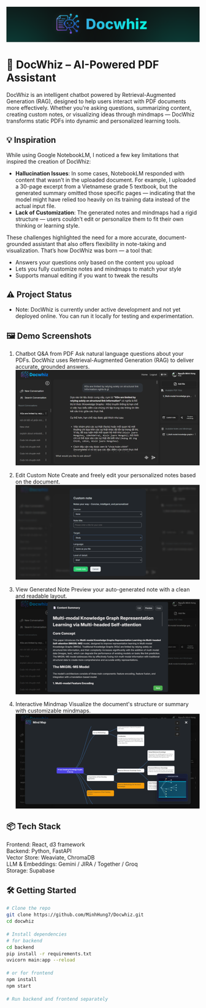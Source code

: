 ![Alt text](https://github.com/MinhHung7/Docwhiz/raw/main/images/Screenshot%202025-08-05%20101801.png)

# 📄 DocWhiz – AI-Powered PDF Assistant
DocWhiz is an intelligent chatbot powered by Retrieval-Augmented Generation (RAG), designed to help users interact with PDF documents more effectively. Whether you're asking questions, summarizing content, creating custom notes, or visualizing ideas through mindmaps — DocWhiz transforms static PDFs into dynamic and personalized learning tools.

## 💡 Inspiration
While using Google NotebookLM, I noticed a few key limitations that inspired the creation of DocWhiz:
- **Hallucination Issues**: In some cases, NotebookLM responded with content that wasn’t in the uploaded document. For example, I uploaded a 30-page excerpt from a Vietnamese grade 5 textbook, but the generated summary omitted those specific pages — indicating that the model might have relied too heavily on its training data instead of the actual input file.
- **Lack of Customization**: The generated notes and mindmaps had a rigid structure — users couldn’t edit or personalize them to fit their own thinking or learning style.

These challenges highlighted the need for a more accurate, document-grounded assistant that also offers flexibility in note-taking and visualization. That’s how DocWhiz was born — a tool that:
- Answers your questions only based on the content you upload
- Lets you fully customize notes and mindmaps to match your style
- Supports manual editing if you want to tweak the results

## ⚠️ Project Status
- Note: DocWhiz is currently under active development and not yet deployed online.
You can run it locally for testing and experimentation.

## 🖼️ Demo Screenshots
1. Chatbot Q&A from PDF
Ask natural language questions about your PDFs. DocWhiz uses Retrieval-Augmented Generation (RAG) to deliver accurate, grounded answers.
![Alt text](https://github.com/MinhHung7/Docwhiz/blob/main/images/Screenshot%202025-08-05%20102942.png)

3. Edit Custom Note
Create and freely edit your personalized notes based on the document.
![Alt text](https://github.com/MinhHung7/Docwhiz/blob/main/images/Screenshot%202025-08-05%20103321.png)

4. View Generated Note
Preview your auto-generated note with a clean and readable layout.
![Alt text](https://github.com/MinhHung7/Docwhiz/blob/main/images/Screenshot%202025-08-05%20103530.png)

5. Interactive Mindmap
Visualize the document's structure or summary with customizable mindmaps.
![Alt text](https://github.com/MinhHung7/Docwhiz/blob/main/images/Screenshot%202025-08-05%20103819.png)

## 📦 Tech Stack
Frontend: React, d3 framework  
Backend: Python, FastAPI  
Vector Store: Weaviate, ChromaDB  
LLM & Embeddings: Gemini / JIRA / Together / Groq  
Storage: Supabase  

## 🛠️ Getting Started
```bash
# Clone the repo
git clone https://github.com/MinhHung7/Docwhiz.git
cd docwhiz

# Install dependencies
# for backend
cd backend
pip install -r requirements.txt
uvicorn main:app --reload

# or for frontend
npm install
npm start

# Run backend and frontend separately
```




